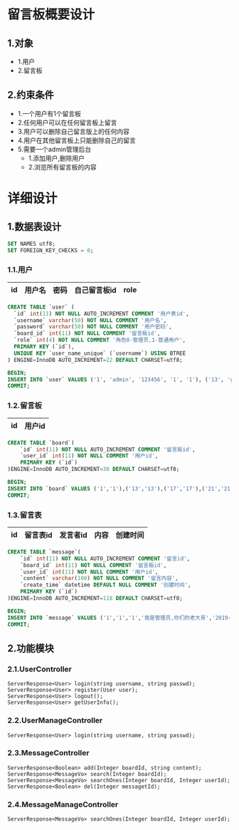 # 留言板概要设计

## 1.对象
- 1.用户
- 2.留言板

## 2.约束条件
- 1.一个用户有1个留言板
- 2.任何用户可以在任何留言板上留言
- 3.用户可以删除自己留言版上的任何内容
- 4.用户在其他留言板上只能删除自己的留言
- 5.需要一个admin管理后台
    - 1.添加用户,删除用户
    - 2.浏览所有留言板的内容

# 详细设计
## 1.数据表设计
```sql
SET NAMES utf8;
SET FOREIGN_KEY_CHECKS = 0;
```
### 1.1.用户
| id | 用户名 | 密码 | 自己留言板id | role |
|----|-------|-------|-------|------|

```sql
CREATE TABLE `user` (
  `id` int(11) NOT NULL AUTO_INCREMENT COMMENT '用户表id',
  `username` varchar(50) NOT NULL COMMENT '用户名',
  `password` varchar(50) NOT NULL COMMENT '用户密码',
  `board_id` int(11) NOT NULL COMMENT '留言板id',
  `role` int(4) NOT NULL COMMENT '角色0-管理员,1-普通用户',
  PRIMARY KEY (`id`),
  UNIQUE KEY `user_name_unique` (`username`) USING BTREE
) ENGINE=InnoDB AUTO_INCREMENT=22 DEFAULT CHARSET=utf8;
```
```sql
BEGIN;
INSERT INTO `user` VALUES ('1', 'admin', '123456', '1', '1'), ('13', 'geely', '123456','13','0'), ('17', 'rosen', '123456', '17','0'), ('21', 'soonerbetter', '123456', '21','0');
COMMIT;
```

### 1.2.留言板
| id | 用户id |
|-----|------|

```sql
CREATE TABLE `board`(
    `id` int(11) NOT NULL AUTO_INCREMENT COMMENT '留言板id',
    `user_id` int(11) NOT NULL COMMENT '用户id',
    PRIMARY KEY (`id`)
)ENGINE=InnoDB AUTO_INCREMENT=30 DEFAULT CHARSET=utf8;
```
```sql
BEGIN;
INSERT INTO `board` VALUES ('1','1'),('13','13'),('17','17'),('21','21');
COMMIT;
```



### 1.3.留言表
| id | 留言表id | 发言者id | 内容 | 创建时间 |
|----|---------|---------|------|----------|

```sql
CREATE TABLE `message`(
    `id` int(11) NOT NULL AUTO_INCREMENT COMMENT '留言id',
    `board_id` int(11) NOT NULL COMMENT '留言板id',
    `user_id` int(11) NOT NULL COMMENT '用户id',
    `content` varchar(100) NOT NULL COMMENT '留言内容',
    `create_time` datetime DEFAULT NULL COMMENT '创建时间',
    PRIMARY KEY (`id`)
)ENGINE=InnoDB AUTO_INCREMENT=118 DEFAULT CHARSET=utf8;
```
```sql
BEGIN;
INSERT INTO `message` VALUES ('1','1','1','我是管理员,你们的老大哥','2019-07-08 21:27:06');
COMMIT;
```


## 2.功能模块

### 2.1.UserController
```
ServerResponse<User> login(string username, string passwd);
ServerResponse<User> register(User user);
ServerResponse<User> logout();
ServerResponse<User> getUserInfo();
```

### 2.2.UserManageController
```
ServerResponse<User> login(string username, string passwd);
```

### 2.3.MessageController
```
ServerResponse<Boolean> add(Integer boardId, string content);
ServerResponse<MessageVo> search(Integer boardId);
ServerResponse<MessageVo> searchOnes(Integer boardId, Integer userId);
ServerResponse<Boolean> del(Integer messagetId);
```

### 2.4.MessageManageController
```
ServerResponse<MessageVo> searchOnes(Integer boardId, Integer userId);
```